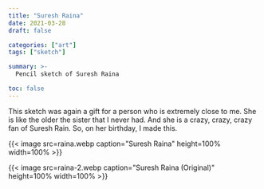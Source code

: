 ```yaml
---
title: "Suresh Raina"
date: 2021-03-28
draft: false

categories: ["art"]
tags: ["sketch"]

summary: >-
  Pencil sketch of Suresh Raina

toc: false
---
```


This sketch was again a gift for a person who is extremely close to me. She is like the older the sister that I never had. And she is a crazy, crazy, crazy fan of Suresh Rain. So, on her birthday, I made this.

{{< image src=raina.webp caption="Suresh Raina" height=100% width=100% >}}

{{< image src=raina-2.webp caption="Suresh Raina (Original)" height=100% width=100% >}}
